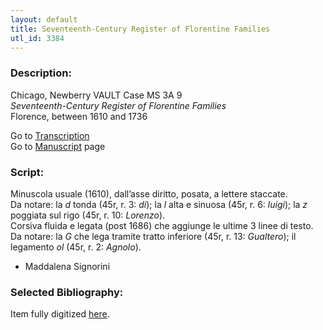```yaml
---
layout: default
title: Seventeenth-Century Register of Florentine Families
utl_id: 3384
---
```


###  Description:

Chicago, Newberry VAULT Case MS 3A 9<br>
_Seventeenth-Century Register of Florentine Families_<br>
Florence, between 1610 and 1736

Go to [Transcription](https://centerfordigitalhumanities.github.io/Newberry-Italian-paleography/transcription/053)<br>
Go to [Manuscript](https://centerfordigitalhumanities.github.io/Newberry-Italian-paleography/www/record.html?id=053) page 

###  Script:

Minuscola usuale (1610), dall’asse diritto, posata, a lettere staccate.<br>
Da notare: la _d_ tonda (45r, r. 3: _di_); la _l_ alta e sinuosa (45r, r. 6: _luigi_); la _z_ poggiata sul rigo (45r, r. 10: _Lorenzo_).<br>
Corsiva fluida e legata (post 1686) che aggiunge le ultime 3 linee di testo.<br>
Da notare: la _G_ che lega tramite tratto inferiore (45r, r. 13: _Gualtero_); il legamento _ol_ (45r, r. 2: _Agnolo_).<br>
- Maddalena Signorini

###  Selected Bibliography:

Item fully digitized [here](http://digcoll.newberry.org/#/item/ia-case_ms_3a_09_270).

